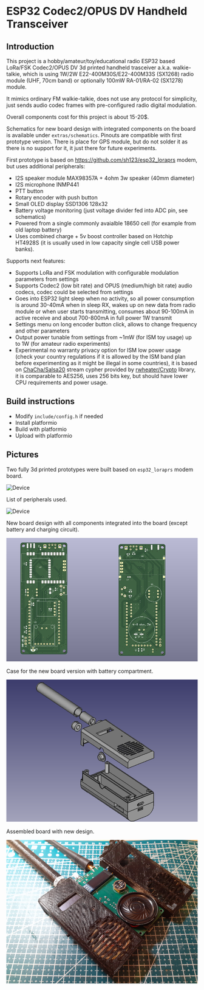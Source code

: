 # ESP32 Codec2/OPUS DV Handheld Transceiver

## Introduction
This project is a hobby/amateur/toy/educational radio ESP32 based LoRa/FSK Codec2/OPUS DV 3d printed handheld trasceiver a.k.a. walkie-talkie, which is using 1W/2W E22-400M30S/E22-400M33S (SX1268) radio module (UHF, 70cm band) or optionally 100mW RA-01/RA-02 (SX1278) module. 

It mimics ordinary FM walkie-talkie, does not use any protocol for simplicity, just sends audio codec frames with pre-configured radio digital modulation.

Overall components cost for this project is about 15-20$.

Schematics for new board design with integrated components on the board is available under `extras/schematics`. Pinouts are compatible with first prototype version. There is place for GPS module, but do not solder it as there is no support for it, it just there for future experiments.

First prototype is based on https://github.com/sh123/esp32_loraprs modem, but uses additional peripherals:
- I2S speaker module MAX98357A + 4ohm 3w speaker (40mm diameter)
- I2S microphone INMP441
- PTT button
- Rotary encoder with push button
- Small OLED display SSD1306 128x32
- Battery voltage monitoring (just voltage divider fed into ADC pin, see schematics)
- Powered from a single commonly avaialble 18650 cell (for example from old laptop battery)
- Uses combined charge + 5v boost controller based on Hotchip HT4928S (it is usually used in low capacity single cell USB power banks).

Supports next features:
- Supports LoRa and FSK modulation with configurable modulation parameters from settings
- Supports Codec2 (low bit rate) and OPUS (medium/high bit rate) audio codecs, codec could be selected from settings
- Goes into ESP32 light sleep when no activity, so all power consumption is around 30-40mA when in sleep RX, wakes up on new data from radio module or when user starts transmitting, consumes about 90-100mA in active receive and about 700-800mA in full power 1W transmit
- Settings menu on long encoder button click, allows to change frequency and other parameters
- Output power tunable from settings from ~1mW (for ISM toy usage) up to 1W (for amateur radio experiments)
- Experimental no warranty privacy option for ISM low power usage (check your country regulations if it is allowed by the ISM band plan before experimenting as it might be illegal in some countries), it is based on [ChaCha/Salsa20](https://en.wikipedia.org/wiki/Salsa20#ChaCha_variant) stream cypher provided by [rwheater/Crypto](https://github.com/rweather/arduinolibs) library, it is comparable to AES256, uses 256 bits key, but should have lower CPU requirements and power usage.

## Build instructions
- Modify `include/config.h` if needed
- Install platformio
- Build with platformio
- Upload with platformio

## Pictures

Two fully 3d printed prototypes were built based on `esp32_loraprs` modem board.

![Device](extras/images/device.png)

List of peripherals used.

![Device](extras/images/peripherals.png)

New board design with all components integrated into the board (except battery and charging circuit).

![Device](extras/schematics/images/board.png)

Case for the new board version with battery compartment.

![CAD](extras/cad/images/base.png)

Assembled board with new design.

![Device](extras/schematics/images/board_assembled.png)

